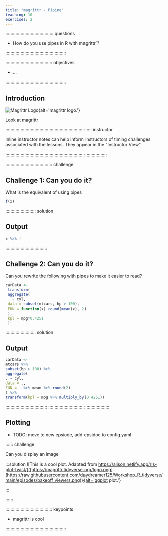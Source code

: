 ```yaml
---
title: "magrittr - Piping"
teaching: 10
exercises: 2
---
```


:::::::::::::::::::::::::::::::::::::: questions 

- How do you use pipes in R with magrittr`?

::::::::::::::::::::::::::::::::::::::::::::::::

::::::::::::::::::::::::::::::::::::: objectives

- ...

::::::::::::::::::::::::::::::::::::::::::::::::

## Introduction

![Magrittr Logo](https://magrittr.tidyverse.org/logo.png){alt='magrittr logo.'}



Look at magrittr

:::::::::::::::::::::::::::::::::::::::::::::::::::::::::::::::::::: instructor

Inline instructor notes can help inform instructors of timing challenges
associated with the lessons. They appear in the "Instructor View"

::::::::::::::::::::::::::::::::::::::::::::::::::::::::::::::::::::::::::::::::

::::::::::::::::::::::::::::::::::::: challenge 

## Challenge 1: Can you do it?

What is the equivalent of using pipes
```r
f(x)
```

:::::::::::::::::::::::: solution 

## Output
 
```r
x %>% f
```

:::::::::::::::::::::::::::::::::


## Challenge 2: Can you do it?

Can you rewrite the following with pipes to make it easier to read?
```r
carData <-
 transform(
 aggregate(
 . ~ cyl,
 data = subset(mtcars, hp > 100),
 FUN = function(x) round(mean(x), 2)
 ),
 kpl = mpg*0.4251
 )
```

:::::::::::::::::::::::: solution 

## Output
 
```r
carData <-
mtcars %>%
subset(hp > 100) %>%
aggregate(
. ~ cyl,
data = .,
FUN = . %>% mean %>% round(2)
) %>%
transform(kpl = mpg %>% multiply_by(0.4251))
```

:::::::::::::::::::::::::::::::::
::::::::::::::::::::::::::::::::::::::::::::::::

## Plotting

- TODO: move to new epsiode, add epsidoe to config.yaml

:::::: challenge

Can you display an image

:::solution
![This is a cool plot. Adapted from https://alison.netlify.app/rls-plot-twist/]([https://magrittr.tidyverse.org/logo.png](https://raw.githubusercontent.com/daydreamer125/Workshop_R_tidyverse/main/episodes/bakeoff_viewers.png)){alt='ggplot plot.'}

:::


::::::


::::::::::::::::::::::::::::::::::::: keypoints 

- magrittr is cool

::::::::::::::::::::::::::::::::::::::::::::::::

[r-markdown]: https://rmarkdown.rstudio.com/
